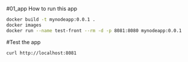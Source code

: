#01_app
How to run this app

```bash
docker build -t mynodeapp:0.0.1 . 
docker images 
docker run --name test-front --rm -d -p 8081:8080 mynodeapp:0.0.1
```

#Test the app
```bash
curl http://localhost:8081
```

